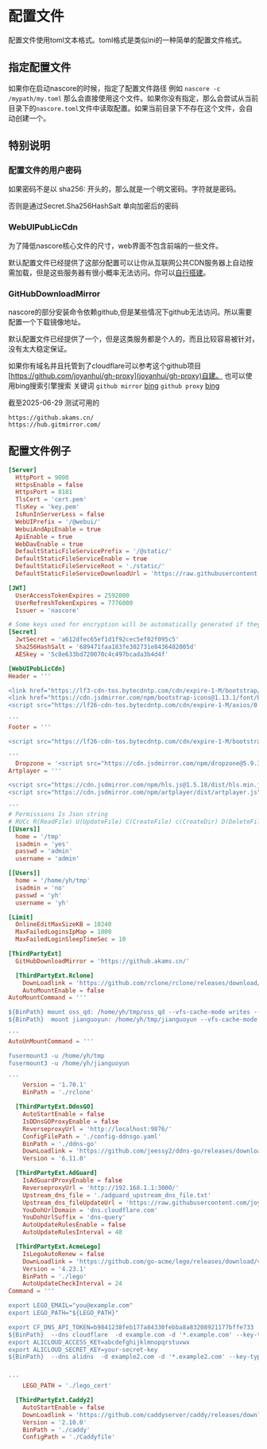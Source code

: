 # 配置文件

配置文件使用toml文本格式。toml格式是类似ini的一种简单的配置文件格式。

## 指定配置文件

如果你在启动nascore的时候，指定了配置文件路径 例如 `nascore -c /mypath/my.toml` 那么会直接使用这个文件。如果你没有指定，那么会尝试从当前目录下的`nascore.toml`文件中读取配置。如果当前目录下不存在这个文件，会自动创建一个。

## 特别说明

### 配置文件的用户密码

如果密码不是以 sha256: 开头的，那么就是一个明文密码。字符就是密码。

否则是通过Secret.Sha256HashSalt 单向加密后的密码

### WebUIPubLicCdn

为了降低nascore核心文件的尺寸，web界面不包含前端的一些文件。

默认配置文件已经提供了这部分配置可以让你从互联网公共CDN服务器上自动按需加载，但是这些服务器有很小概率无法访问。你可以[自行搭建](cdn_and_static)。

### GitHubDownloadMirror

nascore的部分安装命令依赖github,但是某些情况下github无法访问。所以需要配置一个下载镜像地址。

默认配置文件已经提供了一个，但是这类服务都是个人的，而且比较容易被针对，没有太大稳定保证。

如果你有域名并且托管到了cloudflare可以参考这个github项目[https://github.com/joyanhui/gh-proxy](joyanhui/gh-proxy)自建。 也可以使用bing搜索引擎搜索 关键词 `github mirror` [bing](https://cn.bing.com/search?q=github+mirror) `github proxy` [bing](https://cn.bing.com/search?q=github+proxy)

截至2025-06-29 测试可用的

```
https://github.akams.cn/
https://hub.gitmirror.com/
```

## 配置文件例子

```toml
[Server]
  HttpPort = 9000
  HttpsEnable = false
  HttpsPort = 8181
  TlsCert = 'cert.pem'
  TlsKey = 'key.pem'
  IsRunInServerLess = false
  WebUIPrefix = '/@webui/'
  WebuiAndApiEnable = true
  ApiEnable = true
  WebDavEnable = true
  DefaultStaticFileServicePrefix = '/@static/'
  DefaultStaticFileServiceEnable = true
  DefaultStaticFileServiceRoot = './static/'
  DefaultStaticFileServiceDownloadUrl = 'https://raw.githubusercontent.com/nas-core/nascore/refs/heads/main/static.tarz'

[JWT]
  UserAccessTokenExpires = 2592000
  UserRefreshTokenExpires = 7776000
  Issuer = 'nascore'

# Some keys used for encryption will be automatically generated if they are empty, but this may cause the login status or password to become invalid after a restart
[Secret]
  JwtSecret = 'a612dfec65ef1d1f92cec5ef02f095c5'
  Sha256HashSalt = '689471faa183fe302731e8436482005d'
  AESkey = '5c8e633bd720070c4c497bcada3b4d4f'

[WebUIPubLicCdn]
Header = '''

<link href="https://lf3-cdn-tos.bytecdntp.com/cdn/expire-1-M/bootstrap/5.1.2/css/bootstrap.min.css" type="text/css"    rel="stylesheet" />
<link href="https://cdn.jsdmirror.com/npm/bootstrap-icons@1.13.1/font/bootstrap-icons.css"    type="text/css" rel="stylesheet" />
<script src="https://lf26-cdn-tos.bytecdntp.com/cdn/expire-1-M/axios/0.26.0/axios.min.js" type="application/javascript"></script>

'''
Footer = '''

<script src="https://lf26-cdn-tos.bytecdntp.com/cdn/expire-1-M/bootstrap/5.1.2/js/bootstrap.bundle.min.js"  type="application/javascript"></script>

'''
  Dropzone = '<script src="https://cdn.jsdmirror.com/npm/dropzone@5.9.3/dist/min/dropzone.min.js"></script><!--cdn.jsdelivr.net-->'
Artplayer = '''

<script src="https://cdn.jsdmirror.com/npm/hls.js@1.5.18/dist/hls.min.js"></script>
<script src="https://cdn.jsdmirror.com/npm/artplayer/dist/artplayer.js"></script><!--cdn.jsdelivr.net-->

'''
# Permissions Is Json string
# RUCc R(ReadFile) U(UpdateFile) C(CreateFile) c(CreateDir) D(DeleteFile)
[[Users]]
  home = '/tmp'
  isadmin = 'yes'
  passwd = 'admin'
  username = 'admin'

[[Users]]
  home = '/home/yh/tmp'
  isadmin = 'no'
  passwd = 'yh'
  username = 'yh'

[Limit]
  OnlineEditMaxSizeKB = 10240
  MaxFailedLoginsIpMap = 1000
  MaxFailedLoginSleepTimeSec = 10

[ThirdPartyExt]
  GitHubDownloadMirror = 'https://github.akams.cn/'

  [ThirdPartyExt.Rclone]
    DownLoadlink = 'https://github.com/rclone/rclone/releases/download/v{ver}/rclone-v{ver}-{os}-{arch}.zip'
    AutoMountEnable = false
AutoMountCommand = '''

${BinPath} mount oss_qd: /home/yh/tmp/oss_qd --vfs-cache-mode writes --allow-non-empty  --config=/home/yh/.config/rclone/rclone.conf
${BinPath}  mount jianguoyun: /home/yh/tmp/jianguoyun --vfs-cache-mode writes --allow-non-empty  --config=/home/yh/.config/rclone/rclone.conf

'''
AutoUnMountCommand = '''

fusermount3 -u /home/yh/tmp
fusermount3 -u /home/yh/jianguoyun

'''
    Version = '1.70.1'
    BinPath = './rclone'

  [ThirdPartyExt.DdnsGO]
    AutoStartEnable = false
    IsDDnsGOProxyEnable = false
    ReverseproxyUrl = 'http://localhost:9876/'
    ConfigFilePath = './config-ddnsgo.yaml'
    BinPath = './ddns-go'
    DownLoadlink = 'https://github.com/jeessy2/ddns-go/releases/download/v{ver}/ddns-go_{ver}_{os}_{arch}.tar.gz'
    Version = '6.11.0'

  [ThirdPartyExt.AdGuard]
    IsAdGuardProxyEnable = false
    ReverseproxyUrl = 'http://192.168.1.1:3000/'
    Upstream_dns_file = './adguard_upstream_dns_file.txt'
    Upstream_dns_fileUpdateUrl = 'https://raw.githubusercontent.com/joyanhui/adguardhome-rules/refs/heads/release_file/ADG_chinaDirect_WinUpdate_Gfw.txt'
    YouDohUrlDomain = 'dns.cloudflare.com'
    YouDohUrlSuffix = 'dns-query'
    AutoUpdateRulesEnable = false
    AutoUpdateRulesInterval = 48

  [ThirdPartyExt.AcmeLego]
    IsLegoAutoRenew = false
    DownLoadlink = 'https://github.com/go-acme/lego/releases/download/v{ver}/lego_v{ver}_{os}_{arch}.tar.gz'
    Version = '4.23.1'
    BinPath = './lego'
    AutoUpdateCheckInterval = 24
Command = '''

export LEGO_EMAIL="you@example.com"
export LEGO_PATH="${LEGO_PATH}"

export CF_DNS_API_TOKEN=b9841238feb177a84330febba8a83208921177bffe733
${BinPath}  --dns cloudflare  -d example.com -d '*.example.com' --key-type ec256 run
export ALICLOUD_ACCESS_KEY=abcdefghijklmnopqrstuvwx
export ALICLOUD_SECRET_KEY=your-secret-key
${BinPath}  --dns alidns  -d example2.com -d '*.example2.com' --key-type ec256 run


'''
    LEGO_PATH = './lego_cert'

  [ThirdPartyExt.Caddy2]
    AutoStartEnable = false
    DownLoadlink = 'https://github.com/caddyserver/caddy/releases/download/v{ver}/caddy_{ver}_{os}_{arch}.tar.gz'
    Version = '2.10.0'
    BinPath = './caddy'
    ConfigPath = './Caddyfile'

```
